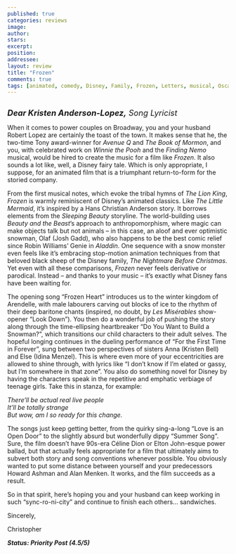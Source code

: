 ```yaml
---
published: true
categories: reviews
image:
author: 
stars: 
excerpt: 
position: 
addressee: 
layout: review
title: "Frozen"
comments: true
tags: [animated, comedy, Disney, Family, Frozen, Letters, musical, Oscars 2014]
---
```

<div><p><span class="full-image-block ssNonEditable"><span><a href="/letters/2013/11/28/frozen.html"><img src="http://static.squarespace.com/static/5005f6bcc4aa41161b33e89e/5329cf1fe4b07c068ebf74de/5329cf1fe4b07c068ebf7913/1385666883037/Forzen.jpg" alt="" /></a></span></span></p>
<p><span style="font-size:130%;"><em><strong>Dear Kristen Anderson-Lopez,</strong> Song Lyricist</em></span></p>
<p>When it comes to power couples on Broadway, you and your husband Robert Lopez are certainly the toast of the town. It makes sense that he, the two-time Tony award-winner for <em>Avenue Q</em> and <em>The Book of Mormon</em>, and you, with celebrated work on <em>Winnie the Pooh</em> and the <em>Finding Nemo</em> musical, would be hired to create the music for a film like <em>Frozen</em>. It also sounds a lot like, well, a Disney fairy tale. Which is only appropriate, I suppose, for an animated film that is a triumphant return-to-form for the storied company.</p>
<p>From the first musical notes, which evoke the tribal hymns of <em>The Lion King</em>, <em>Frozen</em> is warmly reminiscent of Disney&rsquo;s animated classics. Like <em>The Little Mermaid</em>, it&rsquo;s inspired by a Hans Christian Anderson story. It borrows elements from the <em>Sleeping Beauty </em>storyline. The world-building uses <em>Beauty and the Beast</em>&rsquo;s approach to anthropomorphism, where magic can make objects talk but not animals &ndash; in this case, an aloof and ever optimistic snowman, Olaf (Josh Gadd), who also happens to be the best comic relief since Robin Williams&rsquo; Genie in <em>Aladdin</em>. One sequence with a snow monster even feels like it&rsquo;s embracing stop-motion animation techniques from that beloved black sheep of the Disney family, <em>The Nightmare Before Christmas</em>. Yet even with all these comparisons, <em>Frozen</em> never feels derivative or parodical. Instead &ndash; and thanks to your music &ndash; it&rsquo;s exactly what Disney fans have been waiting for.</p>
<p>The opening song &ldquo;Frozen Heart&rdquo; introduces us to the winter kingdom of Arendelle, with male labourers carving out blocks of ice to the rhythm of their deep baritone chants (inspired, no doubt, by <em>Les Mis&eacute;rables</em> show-opener &ldquo;Look Down&rdquo;). You then do a wonderful job of pushing the story along through the time-ellipsing heartbreaker &ldquo;Do You Want to Build a Snowman?&rdquo;, which transitions our child characters to their adult selves. The hopeful longing continues in the dueling performance of &ldquo;For the First Time in Forever&rdquo;, sung between two perspectives of sisters Anna (Kristen Bell) and Else (Idina Menzel). This is where even more of your eccentricities are allowed to shine through, with lyrics like &ldquo;I don&rsquo;t know if I&rsquo;m elated or gassy, but I&rsquo;m somewhere in that zone&rdquo;. You also do something novel for Disney by having the characters speak in the repetitive and emphatic verbiage of teenage girls. Take this in stanza, for example:</p>
<p><em>There&#8217;ll be actual real live people</em><br /> <em>It&#8217;ll be totally strange</em><br /> <em>But wow, am I so ready for this change.</em></p>
<p>The songs just keep getting better, from the quirky sing-a-long &ldquo;Love is an Open Door&rdquo; to the slightly absurd but wonderfully dippy &ldquo;Summer Song&rdquo;. Sure, the film doesn&rsquo;t have 90s-era C&eacute;line Dion or Elton John-esque power ballad, but that actually feels appropriate for a film that ultimately aims to subvert both story and song conventions whenever possible. You obviously wanted to put some distance between yourself and your predecessors Howard Ashman and Alan Menken. It works, and the film succeeds as a result.</p>
<p>So in that spirit, here&rsquo;s hoping you and your husband can keep working in such &ldquo;sync-ro-ni-city&rdquo; and continue to finish each others&hellip; sandwiches.&nbsp;</p>
<p>Sincerely,</p>
<p>Christopher</p>
<p><strong><em>Status: Priority Post (4.5/5)</em></strong></p></div>
